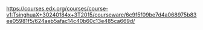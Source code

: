https://courses.edx.org/courses/course-v1:TsinghuaX+30240184x+3T2015/courseware/6c9f5f09be7d4a068975b83ee05981f5/624aeb5afac14c40b60c13e485ca669d/

